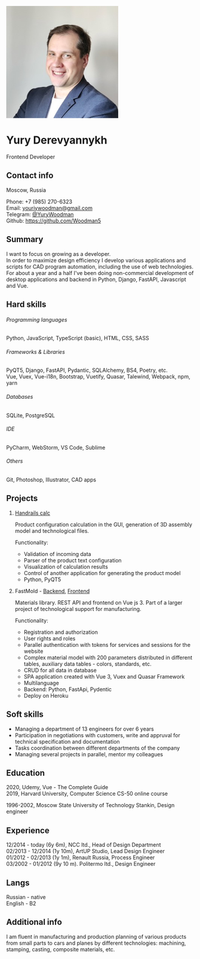 ![Yury's photo](https://raw.githubusercontent.com/Woodman5/rsschool-cv/gh-pages/img/YD_square_300.jpg "Yury's photo")
# Yury Derevyannykh
Frontend Developer  


## Contact info
Moscow, Russia

Phone: +7 (985) 270-6323  
Email: [youriywoodman@gmail.com](mailto:youriywoodman@gmail.com)  
Telegram: [@YuryWoodman](tg://resolve?domain=YuryWoodman)  
Github: <https://github.com/Woodman5>   


## Summary
I want to focus on growing as a developer.  
In order to maximize design efficiency I develop various applications and scripts for CAD program automation, including the use of web technologies. For about a year and a half I've been doing non-commercial development of desktop applications and backend in Python, Django, FastAPI, Javascript and Vue.


## Hard skills
###### Programming languages
Python, JavaScript, TypeScript (basic), HTML, CSS, SASS
###### Frameworks & Libraries
PyQT5, Django, FastAPI, Pydantic, SQLAlchemy, BS4, Poetry, etc.  
Vue, Vuex, Vue-i18n, Bootstrap, Vuetify, Quasar, Talewind, Webpack, npm, yarn
###### Databases
SQLite, PostgreSQL
###### IDE
PyCharm, WebStorm, VS Code, Sublime
###### Others
Git, Photoshop, Illustrator, CAD apps


## Projects
1. [Handrails calc](https://github.com/Woodman5/ncc_calc)  

   Product configuration calculation in the GUI, generation of 3D assembly model and technological files.

   Functionality:
   - Validation of incoming data
   - Parser of the product text configuration
   - Visualization of calculation results
   - Control of another application for generating the product model
   - Python, PyQT5

2. FastMold - [Backend](https://github.com/Woodman5/fast_mold_fastapi), [Frontend](https://github.com/Woodman5/fastmold_frontend)
   
   Materials library. REST API and frontend on Vue js 3. Part of a larger project of technological support for manufacturing.

   Functionality:
   - Registration and authorization
   - User rights and roles
   - Parallel authentication with tokens for services and sessions for the website
   - Complex material model with 200 parameters distributed in different tables, auxiliary data tables - colors, standards, etc.
   - CRUD for all data in database
   - SPA application created with Vue 3, Vuex and Quasar Framework
   - Multilanguage
   - Backend: Python, FastApi, Pydentic
   - Deploy on Heroku



## Soft skills
- Managing a department of 13 engineers for over 6 years
- Participation in negotiations with customers, write and appruval for technical specification and documentation
- Tasks coordination between different departments of the company
- Managing several projects in parallel, mentor my colleagues


## Education
2020, Udemy, Vue - The Complete Guide  
2019, Harvard University, Computer Science CS-50 online course

1996-2002, Moscow State University of Technology Stankin, Design engineer


## Experience
12/2014 - today (6y 6m), NCC ltd., Head of Design Department  
02/2013 - 12/2014 (1y 10m), ArtUP Studio, Lead Design Engineer  
01/2012 - 02/2013 (1y 1m), Renault Russia, Process Engineer  
03/2002 - 01/2012 (9y 10 m). Politermo ltd., Design Engineer 


## Langs
Russian - native  
English - B2


## Additional info
I am fluent in manufacturing and production planning of various products from small parts to cars and planes by different technologies: machining, stamping, casting, composite materials, etc. 
